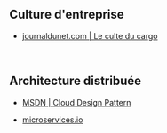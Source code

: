﻿
## Culture d'entreprise


- [journaldunet.com | Le culte du cargo](https://www.journaldunet.com/solutions/dsi/1197623-cargo-cult-agile-comment-rater-sa-transformation-agile/)  
<br/>

## Architecture distribuée  
- [MSDN | Cloud Design Pattern](https://docs.microsoft.com/en-us/azure/architecture/patterns/#catalog-of-patterns)  

- [microservices.io](https://microservices.io)


